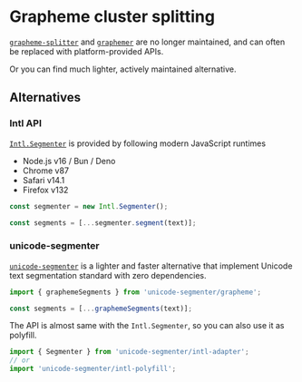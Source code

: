 # Grapheme cluster splitting

[`grapheme-splitter`](https://github.com/orling/grapheme-splitter) and [`graphemer`](https://github.com/flmnt/graphemer) are no longer maintained, and can often be replaced with platform-provided APIs.

Or you can find much lighter, actively maintained alternative.

## Alternatives

### Intl API

[`Intl.Segmenter`](https://developer.mozilla.org/en-US/docs/Web/JavaScript/Reference/Global_Objects/Intl/Segmenter) is provided by following modern JavaScript runtimes

- Node.js v16 / Bun / Deno
- Chrome v87
- Safari v14.1
- Firefox v132

```js
const segmenter = new Intl.Segmenter();

const segments = [...segmenter.segment(text)];
```

### unicode-segmenter

[`unicode-segmenter`](https://github.com/cometkim/unicode-segmenter) is a lighter and faster alternative that implement Unicode text segmentation standard with zero dependencies.

```js
import { graphemeSegments } from 'unicode-segmenter/grapheme';

const segments = [...graphemeSegments(text)];
```

The API is almost same with the `Intl.Segmenter`, so you can also use it as polyfill.

```js
import { Segmenter } from 'unicode-segmenter/intl-adapter';
// or
import 'unicode-segmenter/intl-polyfill';
```
